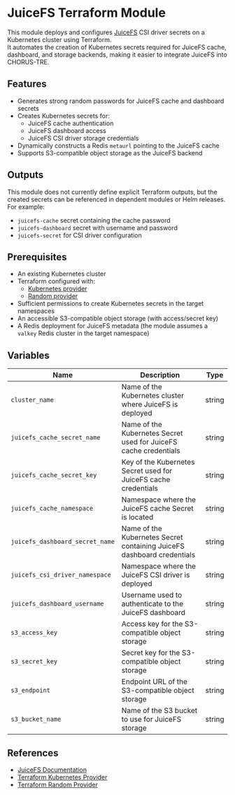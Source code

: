 # JuiceFS Terraform Module

This module deploys and configures [JuiceFS](https://juicefs.com/) CSI driver secrets on a Kubernetes cluster using Terraform.  
It automates the creation of Kubernetes secrets required for JuiceFS cache, dashboard, and storage backends, making it easier to integrate JuiceFS into CHORUS-TRE.

## Features

- Generates strong random passwords for JuiceFS cache and dashboard secrets
- Creates Kubernetes secrets for:
  - JuiceFS cache authentication
  - JuiceFS dashboard access
  - JuiceFS CSI driver storage credentials
- Dynamically constructs a Redis `metaurl` pointing to the JuiceFS cache
- Supports S3-compatible object storage as the JuiceFS backend

## Outputs

This module does not currently define explicit Terraform outputs, but the created secrets can be referenced in dependent modules or Helm releases.  
For example:
- `juicefs-cache` secret containing the cache password
- `juicefs-dashboard` secret with username and password
- `juicefs-secret` for CSI driver configuration

## Prerequisites

- An existing Kubernetes cluster
- Terraform configured with:
  - [Kubernetes provider](https://registry.terraform.io/providers/hashicorp/kubernetes/latest/docs)
  - [Random provider](https://registry.terraform.io/providers/hashicorp/random/latest/docs)
- Sufficient permissions to create Kubernetes secrets in the target namespaces
- An accessible S3-compatible object storage (with access/secret key)
- A Redis deployment for JuiceFS metadata (the module assumes a `valkey` Redis cluster in the target namespace)

## Variables

| Name                         | Description                                                     | Type   |
|------------------------------|-----------------------------------------------------------------|--------|
| `cluster_name`               | Name of the Kubernetes cluster where JuiceFS is deployed        | string |
| `juicefs_cache_secret_name`  | Name of the Kubernetes Secret used for JuiceFS cache credentials | string |
| `juicefs_cache_secret_key`   | Key of the Kubernetes Secret used for JuiceFS cache credentials | string |
| `juicefs_cache_namespace`    | Namespace where the JuiceFS cache Secret is located             | string |
| `juicefs_dashboard_secret_name` | Name of the Kubernetes Secret containing JuiceFS dashboard credentials | string |
| `juicefs_csi_driver_namespace` | Namespace where the JuiceFS CSI driver is deployed            | string |
| `juicefs_dashboard_username` | Username used to authenticate to the JuiceFS dashboard          | string |
| `s3_access_key`              | Access key for the S3-compatible object storage                 | string |
| `s3_secret_key`              | Secret key for the S3-compatible object storage                 | string |
| `s3_endpoint`                | Endpoint URL of the S3-compatible object storage                | string |
| `s3_bucket_name`             | Name of the S3 bucket to use for JuiceFS storage                | string |

## References

- [JuiceFS Documentation](https://juicefs.com/docs/community/introduction)
- [Terraform Kubernetes Provider](https://registry.terraform.io/providers/hashicorp/kubernetes/latest/docs)
- [Terraform Random Provider](https://registry.terraform.io/providers/hashicorp/random/latest/docs)